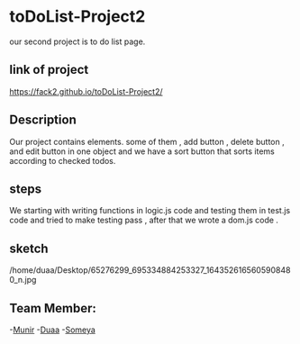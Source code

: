 # toDoList-Project2
our second project is to do list page.

## link of project
https://fack2.github.io/toDoList-Project2/

## Description
Our project contains elements. some of them , add button ,  delete button , and edit button in one object
and we have a sort button that sorts items according to checked todos.


## steps
We starting with writing functions in logic.js code and testing them in test.js code and tried to make testing pass , after that we wrote a dom.js code .

## sketch
/home/duaa/Desktop/65276299_695334884253327_1643526165605908480_n.jpg


## Team Member:
-[Munir](https://github.com/Muniralsharif)
-[Duaa](https://github.com/DuaaH)
-[Someya](https://github.com/someyaaltous)




